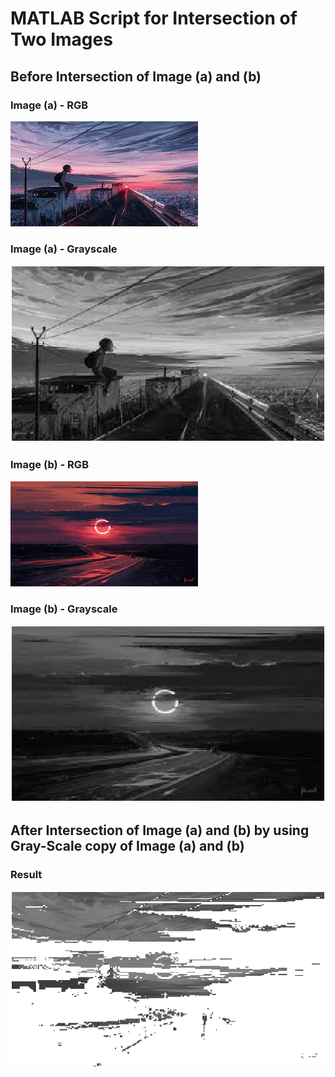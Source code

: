 # MATLAB Script for Intersection of Two Images


## Before Intersection of Image (a) and (b)

### Image (a) - RGB
![img-a-rgb](https://github.com/iAneesAhmad/intersection-of-two-images-MATLAB_WORK/blob/main/Intersection_of_Two_Images/img(a)-rgb.jpg?raw=true)
### Image (a) - Grayscale
![img-a-grayscale](https://github.com/iAneesAhmad/intersection-of-two-images-MATLAB_WORK/blob/main/Intersection_of_Two_Images/img(a)-grayscale.png?raw=true)
### Image (b) - RGB
![img-b-rgb](https://github.com/iAneesAhmad/intersection-of-two-images-MATLAB_WORK/blob/main/Intersection_of_Two_Images/img(b)-rgb.jpg?raw=true)
### Image (b) - Grayscale
![img-b-grayscale](https://github.com/iAneesAhmad/intersection-of-two-images-MATLAB_WORK/blob/main/Intersection_of_Two_Images/img(b)-grayscale.png?raw=true)

## After Intersection of Image (a) and (b) by using Gray-Scale copy of Image (a) and (b)

### Result
![img(a)-and-img(b)-after-intersection](https://github.com/iAneesAhmad/intersection-of-two-images-MATLAB_WORK/blob/main/Intersection_of_Two_Images/img(a)-and-img(b)-after-intersection.png?raw=true)
